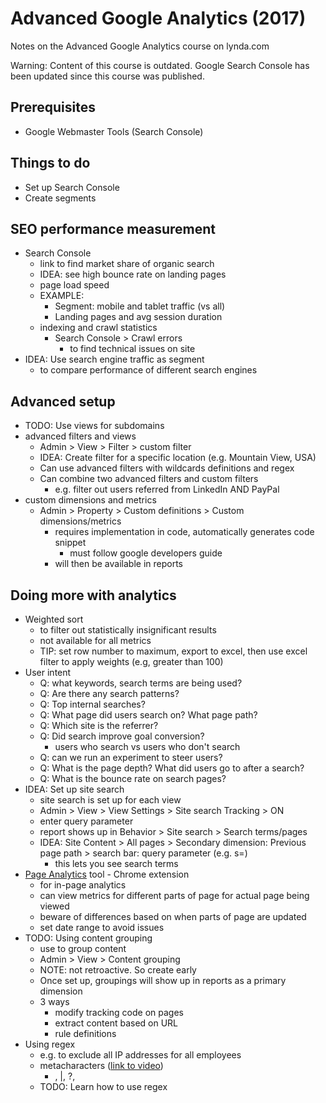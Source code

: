 # Advanced Google Analytics (2017)

Notes on the Advanced Google Analytics course on lynda.com

Warning: Content of this course is outdated. Google Search Console has been updated since this course was published.

## Prerequisites

- Google Webmaster Tools (Search Console)

## Things to do

- Set up Search Console
- Create segments

## SEO performance measurement

- Search Console
  - link to find market share of organic search
  - IDEA: see high bounce rate on landing pages
  - page load speed
  - EXAMPLE:
    - Segment: mobile and tablet traffic (vs all)
    - Landing pages and avg session duration
  - indexing and crawl statistics
    - Search Console > Crawl errors
      - to find technical issues on site
- IDEA: Use search engine traffic as segment
  - to compare performance of different search engines

## Advanced setup

- TODO: Use views for subdomains
- advanced filters and views
  - Admin > View > Filter > custom filter
  - IDEA: Create filter for a specific location (e.g. Mountain View, USA)
  - Can use advanced filters with wildcards definitions and regex
  - Can combine two advanced filters and custom filters
    - e.g. filter out users referred from LinkedIn AND PayPal
- custom dimensions and metrics
  - Admin > Property > Custom definitions > Custom dimensions/metrics
    - requires implementation in code, automatically generates code snippet
      - must follow google developers guide
    - will then be available in reports

## Doing more with analytics

- Weighted sort
  - to filter out statistically insignificant results
  - not available for all metrics
  - TIP: set row number to maximum, export to excel, then use excel filter to apply weights (e.g, greater than 100)
- User intent
  - Q: what keywords, search terms are being used?
  - Q: Are there any search patterns? 
  - Q: Top internal searches?
  - Q: What page did users search on? What page path?
  - Q: Which site is the referrer?
  - Q: Did search improve goal conversion?
    - users who search vs users who don't search
  - Q: can we run an experiment to steer users?
  - Q: What is the page depth? What did users go to after a search?
  - Q: What is the bounce rate on search pages?
- IDEA: Set up site search
  - site search is set up for each view
  - Admin > View > View Settings > Site search Tracking > ON 
  - enter query parameter
  - report shows up in Behavior > Site search > Search terms/pages
  - IDEA: Site Content > All pages > Secondary dimension: Previous page path > search bar: query parameter (e.g. s=)
    - this lets you see search terms
- [Page Analytics](https://chrome.google.com/webstore/detail/page-analytics-by-google/fnbdnhhicmebfgdgglcdacdapkcihcoh?hl=en) tool - Chrome extension
  - for in-page analytics
  - can view metrics for different parts of page for actual page being viewed
  - beware of differences based on when parts of page are updated
  - set date range to avoid issues
- TODO: Using content grouping
  - use to group content
  - Admin > View > Content grouping
  - NOTE: not retroactive. So create early
  - Once set up, groupings will show up in reports as a primary dimension
  - 3 ways
    - modify tracking code on pages
    - extract content based on URL
    - rule definitions
- Using regex
  - e.g. to exclude all IP addresses for all employees
  - metacharacters ([link to video](https://www.lynda.com/Google-Analytics-tutorials/How-use-regex-Metacharacters/653250/676722-4.html?srchtrk=index%3a2%0alinktypeid%3a2%0aq%3agoogle+analytics%0apage%3a1%0as%3arelevance%0asa%3atrue%0aproducttypeid%3a2))
    - \, |, ?, 
  - TODO: Learn how to use regex
